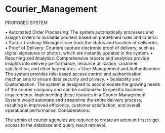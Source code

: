 # Courier_Management
PROPOSED SYSTEM

•	Automated Order Processing: The system automatically processes and assigns orders to available couriers based on predefined rules and criteria.
•	Status Tracking: Managers can track the status and location of deliveries.
•	Proof of Delivery: Couriers capture electronic proof of delivery, such as digital signatures or photos, which are instantly updated in the system.
•	Reporting and Analytics: Comprehensive reports and analytics provide insights into delivery performance, resource utilization, customer satisfaction, and other key metrics.
•	User Management and Authentication: The system provides role-based access control and authentication mechanisms to ensure data security and privacy.
•	Scalability and Customization: The system is designed to accommodate the growing needs of the courier company and can be customized to specific business requirements.
Implementing these features in a Courier Management System would automate and streamline the entire delivery process, resulting in improved efficiency, customer satisfaction, and overall operational performance.
Considerations:

The admin of courier agencies are required to create an account first to get access to the database and query result retrieval.

